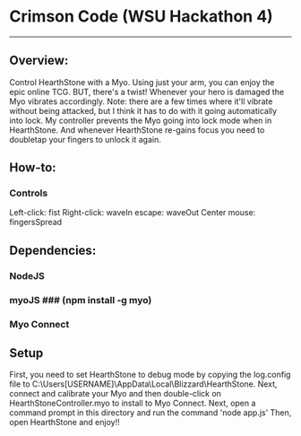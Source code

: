 # Crimson Code (WSU Hackathon 4)
- - - -
## Overview: ##
Control HearthStone with a Myo. Using just your arm, you can enjoy the epic online TCG. BUT, there's a twist!
Whenever your hero is damaged the Myo vibrates accordingly. Note: there are a few times where it'll vibrate
without being attacked, but I think it has to do with it going automatically into lock. My controller prevents 
the Myo going into lock mode when in HearthStone. And whenever HearthStone re-gains focus you need to doubletap
your fingers to unlock it again.

## How-to: ##
### Controls ###
Left-click: 	fist
Right-click: 	waveIn
escape: 		waveOut
Center mouse:	fingersSpread

## Dependencies: ##
### NodeJS ###
### myoJS ### (npm install -g myo)
### Myo Connect ###

## Setup ##
First, you need to set HearthStone to debug mode by copying the log.config file to C:\Users\[USERNAME]\AppData\Local\Blizzard\HearthStone.
Next, connect and calibrate your Myo and then double-click on HearthStoneController.myo to install to Myo Connect.
Next, open a command prompt in this directory and run the command 'node app.js'
Then, open HearthStone and enjoy!!
